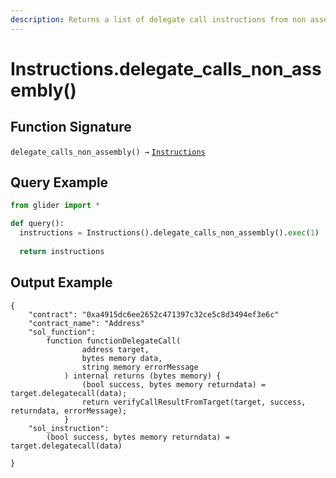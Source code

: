 ```yaml
---
description: Returns a list of delegate call instructions from non assembly.
---
```


# Instructions.delegate\_calls\_non\_assembly()

## Function Signature

`delegate_calls_non_assembly() →` [`Instructions`](./)

## Query Example

```python
from glider import *

def query():
  instructions = Instructions().delegate_calls_non_assembly().exec(1)
  
  return instructions
```

## Output Example

```solidity
{
    "contract": "0xa4915dc6ee2652c471397c32ce5c8d3494ef3e6c"
    "contract_name": "Address"
    "sol_function":
        function functionDelegateCall(
                address target,
                bytes memory data,
                string memory errorMessage
            ) internal returns (bytes memory) {
                (bool success, bytes memory returndata) = target.delegatecall(data);
                return verifyCallResultFromTarget(target, success, returndata, errorMessage);
            }
    "sol_instruction":
        (bool success, bytes memory returndata) = target.delegatecall(data)

}
```
